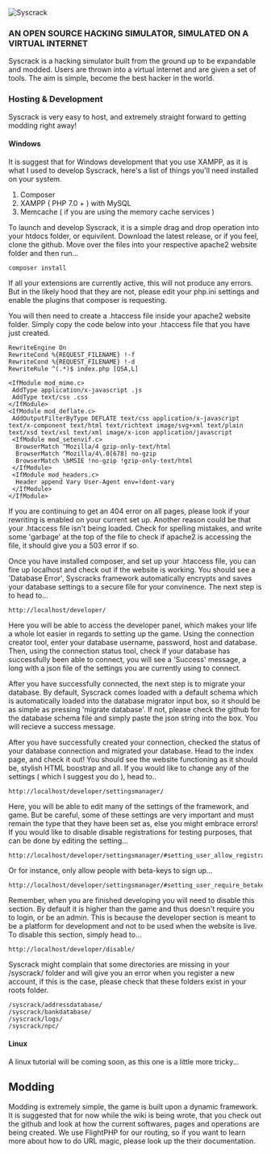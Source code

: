 ![Syscrack](https://syscrack.net/assets/img/vibrant_green.png)

### AN OPEN SOURCE HACKING SIMULATOR, SIMULATED ON A VIRTUAL INTERNET

Syscrack is a hacking simulator built from the ground up to be expandable and modded. Users are thrown into a virtual internet and are given a set of tools. The aim is simple, become the best hacker in the world.

### Hosting & Development

Syscrack is very easy to host, and extremely straight forward to getting modding right away!

#### Windows

It is suggest that for Windows development that you use XAMPP, as it is what I used to develop Syscrack, here's a list of things you'll need installed on your system.

1. Composer
2. XAMPP ( PHP 7.0 + ) with MySQL
3. Memcache ( if you are using the memory cache services )

To launch and develop Syscrack, it is a simple drag and drop operation into your htdocs folder, or equivilent. Download the latest release, or if you feel, clone the github. Move over the files into your respective apache2 website folder and then run...

```
composer install
```

If all your extensions are currently active, this will not produce any errors. But in the likely hood that they are not, please edit your php.ini settings and enable the plugins that composer is requesting.

You will then need to create a .htaccess file inside your apache2 website folder. Simply copy the code below into your .htaccess file that you have just created.

```
RewriteEngine On
RewriteCond %{REQUEST_FILENAME} !-f
RewriteCond %{REQUEST_FILENAME} !-d
RewriteRule ^(.*)$ index.php [QSA,L]

<IfModule mod_mime.c>
 AddType application/x-javascript .js
 AddType text/css .css
</IfModule>
<IfModule mod_deflate.c>
 AddOutputFilterByType DEFLATE text/css application/x-javascript text/x-component text/html text/richtext image/svg+xml text/plain text/xsd text/xsl text/xml image/x-icon application/javascript
 <IfModule mod_setenvif.c>
  BrowserMatch ^Mozilla/4 gzip-only-text/html
  BrowserMatch ^Mozilla/4\.0[678] no-gzip
  BrowserMatch \bMSIE !no-gzip !gzip-only-text/html
 </IfModule>
 <IfModule mod_headers.c>
  Header append Vary User-Agent env=!dont-vary
 </IfModule>
</IfModule>
```

If you are continuing to get an 404 error on all pages, please look if your rewriting is enabled on your current set up. Another reason could be that your .htaccess file isn't being loaded. Check for spelling mistakes, and write some 'garbage' at the top of the file to check if apache2 is accessing the file, it should give you a 503 error if so. 

Once you have installed composer, and set up your .htaccess file, you can fire up localhost and check out if the website is working. You should see a 'Database Error', Syscracks framework automatically encrypts and saves your database settings to a secure file for your convinence. The next step is to head to...

```
http://localhost/developer/
```

Here you will be able to access the developer panel, which makes your life a whole lot easier in regards to setting up the game. Using the connection creator tool, enter your database username, password, host and database. Then, using the connection status tool, check if your database has successfully been able to connect, you will see a 'Success' message, a long with a json file of the settings you are currently using to connect.

After you have successfully connected, the next step is to migrate your database. By default, Syscrack comes loaded with a default schema which is automatically loaded into the database migrator input box, so it should be as simple as pressing 'migrate database'. If not, please check the github for the database schema file and simply paste the json string into the box. You will recieve a success message.

After you have successfully created your connection, checked the status of your database connection and migrated your database. Head to the index page, and check it out! You should see the website functioning as it should be, stylish HTML boostrap and all. If you would like to change any of the settings ( which I suggest you do ), head to..

```
http://localhost/developer/settingsmanager/
```

Here, you will be able to edit many of the settings of the framework, and game. But be careful, some of these settings are very important and must remain the type that they have been set as, else you might embrace errors! If you would like to disable disable registrations for testing purposes, that can be done by editing the setting...

```
http://localhost/developer/settingsmanager/#setting_user_allow_registrations
```

Or for instance, only allow people with beta-keys to sign up...

```
http://localhost/developer/settingsmanager/#setting_user_require_betakey
```

Remember, when you are finished developing you will need to disable this section. By default it is higher than the game and thus doesn't require you to login, or be an admin. This is because the developer section is meant to be a platform for development and not to be used when the website is live. To disable this section, simply head to...

```
http://localhost/developer/disable/
```

Syscrack might complain that some directories are missing in your /syscrack/ folder and will give you an error when you register a new account, if this is the case, please check that these folders exist in your roots folder.

```
/syscrack/addressdatabase/
/syscrack/bankdatabase/
/syscrack/logs/
/syscrack/npc/
```

#### Linux

A linux tutorial will be coming soon, as this one is a little more tricky...

## Modding

Modding is extremely simple, the game is built upon a dynamic framework. It is suggested that for now while the wiki is being wrote, that you check out the github and look at how the current softwares, pages and operations are being created. We use FlightPHP for our routing, so if you want to learn more about how to do URL magic, please look up the their documentation.

